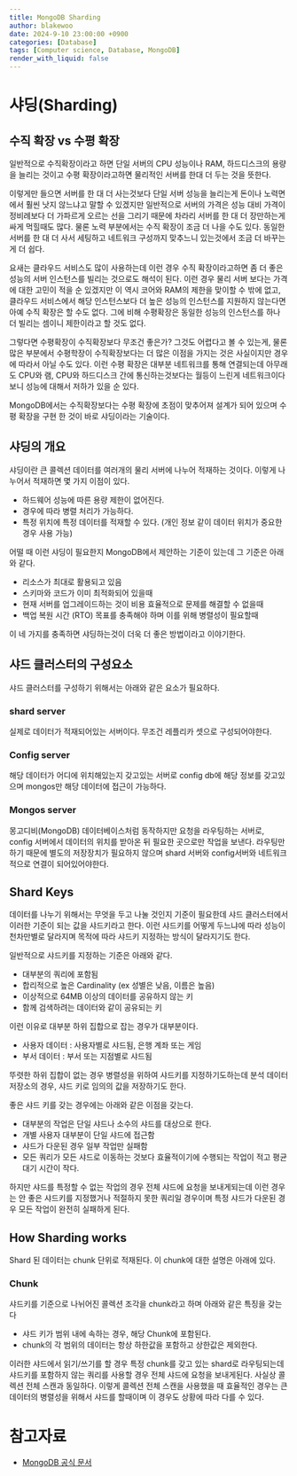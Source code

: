 ```yaml
---
title: MongoDB Sharding
author: blakewoo
date: 2024-9-10 23:00:00 +0900
categories: [Database]
tags: [Computer science, Database, MongoDB]
render_with_liquid: false
---
```


# 샤딩(Sharding)

## 수직 확장 vs 수평 확장
일반적으로 수직확장이라고 하면 단일 서버의 CPU 성능이나 RAM, 하드디스크의 용량을 늘리는 것이고
수평 확장이라고하면 물리적인 서버를 한대 더 두는 것을 뜻한다.

이렇게만 들으면 서버를 한 대 더 사는것보다 단일 서버 성능을 늘리는게 돈이나 노력면에서 훨씬
낫지 않느냐고 말할 수 있겠지만 일반적으로 서버의 가격은 성능 대비 가격이 정비례보다 더 가파르게
오르는 선을 그리기 때문에 차라리 서버를 한 대 더 장만하는게 싸게 먹힐때도 많다.
물론 노력 부분에서는 수직 확장이 조금 더 나을 수도 있다. 동일한 서버를 한 대 더 사서 세팅하고
네트워크 구성까지 맞추느니 있는것에서 조금 더 바꾸는게 더 쉽다.

요새는 클라우드 서비스도 많이 사용하는데 이런 경우 수직 확장이라고하면 좀 더 좋은 성능의
서버 인스턴스를 빌리는 것으로도 해석이 된다. 이런 경우 물리 서버 보다는 가격에 대한 고민이 적을 순
있겠지만 이 역시 코어와 RAM의 제한을 맞이할 수 밖에 없고, 클라우드 서비스에서 해당 인스턴스보다
더 높은 성능의 인스턴스를 지원하지 않는다면 아예 수직 확장은 할 수도 없다.
그에 비해 수평확장은 동일한 성능의 인스턴스를 하나 더 빌리는 셈이니 제한이라고 할 것도 없다.

그렇다면 수평확장이 수직확장보다 무조건 좋은가?
그것도 어렵다고 볼 수 있는게, 물론 많은 부분에서 수평학장이 수직확장보다는 더 많은 이점을 가지는 것은
사실이지만 경우에 따라서 아닐 수도 있다.
이런 수평 확장은 대부분 네트워크를 통해 연결되는데 아무래도 CPU와 램, CPU와 하드디스크 간에
통신하는것보다는 월등이 느린게 네트워크이다 보니 성능에 대해서 저하가 있을 순 있다.

MongoDB에서는 수직확장보다는 수평 확장에 초점이 맞추어져 설계가 되어 있으며 수평 확장을
구현 한 것이 바로 샤딩이라는 기술이다.

## 샤딩의 개요
샤딩이란 큰 콜렉션 데이터를 여러개의 물리 서버에 나누어 적재하는 것이다.
이렇게 나누어서 적재하면 몇 가지 이점이 있다.
- 하드웨어 성능에 따른 용량 제한이 없어진다.
- 경우에 따라 병렬 처리가 가능하다.
- 특정 위치에 특정 데이터를 적재할 수 있다.
  (개인 정보 같이 데이터 위치가 중요한 경우 사용 가능)

어떨 때 이런 샤딩이 필요한지 MongoDB에서 제안하는 기준이 있는데 그 기준은 아래와 같다.

- 리소스가 최대로 활용되고 있음
- 스키마와 코드가 이미 최적화되어 있을때
- 현재 서버를 업그레이드하는 것이 비용 효율적으로 문제를 해결할 수 없을때
- 백업 복원 시간 (RTO) 목표를 충족해야 하며 이를 위해 병렬성이 필요할때

이 네 가지를 충족하면 샤딩하는것이 더욱 더 좋은 방법이라고 이야기한다.

## 샤드 클러스터의 구성요소
샤드 클러스터를 구성하기 위해서는 아래와 같은 요소가 필요하다.
### shard server
실제로 데이터가 적재되어있는 서버이다. 무조건 레플리카 셋으로 구성되어야한다.

### Config server
해당 데이터가 어디에 위치해있는지 갖고있는 서버로 config db에 해당 정보를 갖고있으며
mongos만 해당 데이터에 접근이 가능하다.

### Mongos server
몽고디비(MongoDB) 데이터베이스처럼 동작하지만 요청을 라우팅하는 서버로,
config 서버에서 데이터의 위치를 받아온 뒤 필요한 곳으로만 작업을 보낸다.
라우팅만 하기 때문에 별도의 저장장치가 필요하지 않으며 shard 서버와 config서버와
네트워크적으로 연결이 되어있어야한다.

## Shard Keys
데이터를 나누기 위해서는 무엇을 두고 나눌 것인지 기준이 필요한데 샤드 클러스터에서
이러한 기준이 되는 값을 샤드키라고 한다.
이런 샤드키를 어떻게 두느냐에 따라 성능이 천차만별로 달라지며 목적에 따라 샤드키 지정하는 방식이 달라지기도 한다.

일반적으로 샤드키를 지정하는 기준은 아래와 같다.
- 대부분의 쿼리에 포함됨
- 합리적으로 높은 Cardinality (ex 성별은 낮음, 이름은 높음)
- 이상적으로 64MB 이상의 데이터를 공유하지 않는 키
- 함께 검색하려는 데이터와 같이 공유되는 키

이런 이유로 대부분 하위 집합으로 잡는 경우가 대부분이다.
- 사용자 데이터 : 사용자별로 샤드됨, 은행 계좌 또는 게임
- 부서 데이터 : 부서 또는 지점별로 샤드됨

뚜렷한 하위 집합이 없는 경우 병렬성을 위하여 샤드키를 지정하기도하는데
분석 데이터 저장소의 경우, 샤드 키로 임의의 값을 저장하기도 한다.

좋은 샤드 키를 갖는 경우에는 아래와 같은 이점을 갖는다.
- 대부분의 작업은 단일 샤드나 소수의 샤드를 대상으로 한다.
- 개별 사용자 대부분이 단일 샤드에 접근함
- 샤드가 다운된 경우 일부 작업만 실패함
- 모든 쿼리가 모든 샤드로 이동하는 것보다 효율적이기에
  수행되는 작업이 적고 평균 대기 시간이 작다.

하지만 샤드를 특정할 수 없는 작업의 경우 전체 샤드에 요청을 보내게되는데
이런 경우는 안 좋은 샤드키를 지정했거나 적절하지 못한 쿼리일 경우이며 특정 샤드가 다운된 경우
모든 작업이 완전히 실패하게 된다.

## How Sharding works
Shard 된 데이터는 chunk 단위로 적재된다. 이 chunk에 대한 설명은 아래에 있다.

### Chunk
샤드키를 기준으로 나뉘어진 콜렉션 조각을 chunk라고 하며 아래와 같은 특징을 갖는다
- 샤드 키가 범위 내에 속하는 경우, 해당 Chunk에 포함된다.
- chunk의 각 범위의 데이터는 항상 하한값을 포함하고 상한값은 제외한다.

이러한 샤드에서 읽기/쓰기를 할 경우 특정 chunk를 갖고 있는 shard로 라우팅되는데
샤드키를 포함하지 않는 쿼리를 사용할 경우 전체 샤드에 요청을 보내게된다.
사실상 콜렉션 전체 스캔과 동일하다.
이렇게 콜렉션 전체 스캔을 사용했을 때 효율적인 경우는 큰 데이터의 병렬성을 위해서
샤드를 할때이며 이 경우도 상황에 따라 다를 수 있다.


# 참고자료
- [MongoDB 공식 문서](https://www.mongodb.com/ko-kr/docs/manual/core/document/)

